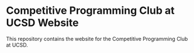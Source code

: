 # Competitive Programming Club at UCSD Website

This repository contains the website for the Competitive Programming Club at
UCSD.
